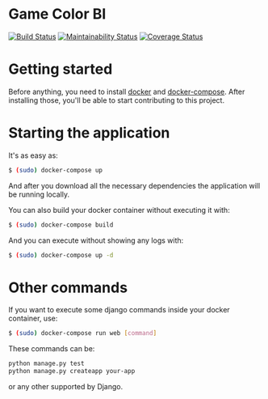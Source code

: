 # Game Color BI

[![Build Status](https://travis-ci.org/fga-eps-mds/2018.2-GameColorBI.svg?branch=master)](https://travis-ci.org/fga-eps-mds/2018.2-GameColor)
[![Maintainability Status](https://api.codeclimate.com/v1/badges/8c2acf5fb7871faf9e0f/maintainability)](https://codeclimate.com/github/fga-eps-mds/2018.2-GameColorBI/maintainability)
[![Coverage Status](https://coveralls.io/repos/github/fga-eps-mds/2018.2-GameColorBI/badge.svg?branch=master)](https://coveralls.io/github/fga-eps-mds/2018.2-GameColorBI?branch=master)


# Getting started

Before anything, you need to install [docker](https://docs.docker.com/install/) and [docker-compose](https://docs.docker.com/compose/install/). After installing those, you'll be able to start contributing to this project.

# Starting the application

It's as easy as:
```bash
$ (sudo) docker-compose up
```

And after you download all the necessary dependencies the application will be running locally.

You can also build your docker container without executing it with:

```bash
$ (sudo) docker-compose build
```

And you can execute without showing any logs with:
```bash
$ (sudo) docker-compose up -d
```

# Other commands

If you want to execute some django commands inside your docker container, use:
```bash
$ (sudo) docker-compose run web [command]
```

These commands can be:
```bash
python manage.py test
python manage.py createapp your-app
```
or any other supported by Django.

